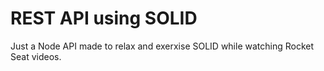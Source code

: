 # REST API using SOLID

Just a Node API made to relax and exerxise SOLID while watching Rocket Seat videos.